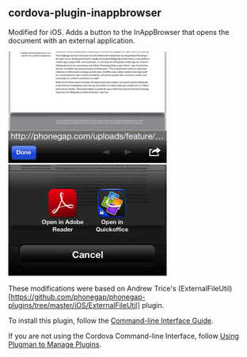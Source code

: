 cordova-plugin-inappbrowser
-----------------------------
Modified for iOS. Adds a button to the InAppBrowser that opens the document with an external application.

![Button](open-external.png "Button") &nbsp;
![Action Sheet](open-external-action-sheet.png "Action Sheet")

These modifications were based on Andrew Trice's (ExternalFileUtil)[https://github.com/phonegap/phonegap-plugins/tree/master/iOS/ExternalFileUtil] plugin.

To install this plugin, follow the [Command-line Interface Guide](http://cordova.apache.org/docs/en/edge/guide_cli_index.md.html#The%20Command-line%20Interface).

If you are not using the Cordova Command-line Interface, follow [Using Plugman to Manage Plugins](http://cordova.apache.org/docs/en/edge/guide_plugin_ref_plugman.md.html).
